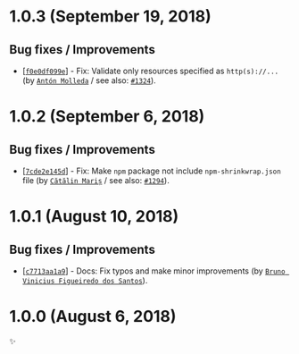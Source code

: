 # 1.0.3 (September 19, 2018)

## Bug fixes / Improvements

* [[`f0e0df099e`](https://github.com/webhintio/hint/commit/f0e0df099e29ca8557f295ae58830a2b98f05715)] - Fix: Validate only resources specified as `http(s)://...` (by [`Antón Molleda`](https://github.com/molant) / see also: [`#1324`](https://github.com/webhintio/hint/issues/1324)).


# 1.0.2 (September 6, 2018)

## Bug fixes / Improvements

* [[`7cde2e145d`](https://github.com/webhintio/hint/commit/7cde2e145d247ea2dd0a42cbf2aa3a601b223a88)] - Fix: Make `npm` package not include `npm-shrinkwrap.json` file (by [`Cătălin Mariș`](https://github.com/alrra) / see also: [`#1294`](https://github.com/webhintio/hint/issues/1294)).


# 1.0.1 (August 10, 2018)

## Bug fixes / Improvements

* [[`c7713aa1a9`](https://github.com/webhintio/hint/commit/c7713aa1a9df85d785921c23f6ad3bc27e5c57e6)] - Docs: Fix typos and make minor improvements (by [`Bruno Vinicius Figueiredo dos Santos`](https://github.com/IAmHopp)).


# 1.0.0 (August 6, 2018)

✨
